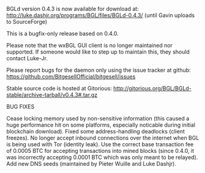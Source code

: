 BGLd version 0.4.3 is now available for download at:
http://luke.dashjr.org/programs/BGL/files/BGLd-0.4.3/ (until Gavin uploads to SourceForge)

This is a bugfix-only release based on 0.4.0.

Please note that the wxBGL GUI client is no longer maintained nor supported. If someone would like to step up to maintain this, they should contact Luke-Jr.

Please report bugs for the daemon only using the issue tracker at github:
https://github.com/BitgesellOfficial/bitgesell/issues

Stable source code is hosted at Gitorious:
http://gitorious.org/BGL/BGLd-stable/archive-tarball/v0.4.3#.tar.gz

BUG FIXES

Cease locking memory used by non-sensitive information (this caused a huge performance hit on some platforms, especially noticable during initial blockchain download).
Fixed some address-handling deadlocks (client freezes).
No longer accept inbound connections over the internet when BGL is being used with Tor (identity leak).
Use the correct base transaction fee of 0.0005 BTC for accepting transactions into mined blocks (since 0.4.0, it was incorrectly accepting 0.0001 BTC which was only meant to be relayed).
Add new DNS seeds (maintained by Pieter Wuille and Luke Dashjr).

